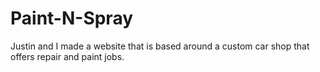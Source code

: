 # Paint-N-Spray
Justin and I made a website that is based around a custom car shop that offers repair and paint jobs.
